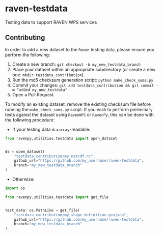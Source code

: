 # raven-testdata
Testing data to support RAVEN WPS services 

## Contributing

In order to add a new dataset to the `Raven` testing data, please ensure you perform the following:

1. Create a new branch: `git checkout -b my_new_testdata_branch`
2. Place your dataset within an appropriate subdirectory (or create a new one: `mkdir testdata_contribution`).
3. Run the md5 checksum generation script: `python make_check_sums.py`
4. Commit your changes: `git add testdata_contribution && git commit -m "added my_new_testdata"`
5. Open a Pull Request.

To modify an existing dataset, remove the existing checksum file before running the `make_check_sums.py` script. 
If you wish to perform preliminary tests against the dataset using `RavenWPS` or `RavenPy`, this can be done with the following procedure:

* If your testing data is `xarray`-readable:
```python
from ravenpy.utilities.testdata import open_dataset


ds = open_dataset(
    "testdata_contribution/my_netcdf.nc",
    github_url="https://github.com/my_username/raven-testdata",
    branch="my_new_testdata_branch"
)
```

* Otherwise:
```python
import os

from ravenpy.utilities.testdata import get_file


test_data: os.PathLike = get_file(
    "testdata_contribution/my_shape_definition.geojson",
    github_url="https://github.com/my_username/raven-testdata",
    branch="my_new_testdata_branch"
)
```